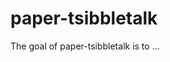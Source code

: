 
# paper-tsibbletalk

<!-- badges: start -->
<!-- badges: end -->

The goal of paper-tsibbletalk is to ...

